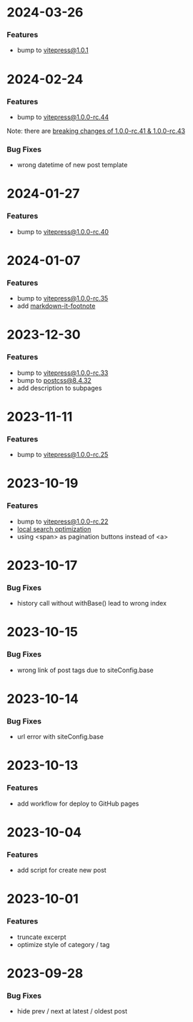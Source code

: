 # 2024-03-26

### Features
- bump to vitepress@1.0.1

# 2024-02-24

### Features
- bump to vitepress@1.0.0-rc.44

Note: there are [breaking changes of 1.0.0-rc.41 & 1.0.0-rc.43](https://github.com/vuejs/vitepress/blob/main/CHANGELOG.md)

### Bug Fixes
- wrong datetime of new post template

# 2024-01-27

### Features
- bump to vitepress@1.0.0-rc.40

# 2024-01-07

### Features
- bump to vitepress@1.0.0-rc.35
- add [markdown-it-footnote](https://github.com/markdown-it/markdown-it-footnote)

# 2023-12-30

### Features
- bump to vitepress@1.0.0-rc.33
- bump to postcss@8.4.32
- add description to subpages

# 2023-11-11

### Features
- bump to vitepress@1.0.0-rc.25

# 2023-10-19

### Features
- bump to vitepress@1.0.0-rc.22
- [local search optimization](https://github.com/vuejs/vitepress/pull/2770#issuecomment-1685380396)
- using \<span\> as pagination buttons instead of \<a\>

# 2023-10-17

### Bug Fixes

- history call without withBase() lead to wrong index

# 2023-10-15

### Bug Fixes

- wrong link of post tags due to siteConfig.base

# 2023-10-14

### Bug Fixes

- url error with siteConfig.base

# 2023-10-13

### Features

- add workflow for deploy to GitHub pages

# 2023-10-04

### Features

- add script for create new post

# 2023-10-01

### Features

- truncate excerpt
- optimize style of category / tag

# 2023-09-28

### Bug Fixes

- hide prev / next at latest / oldest post